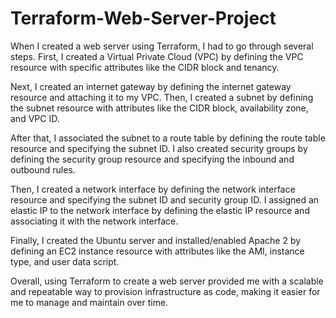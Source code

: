# Terraform-Web-Server-Project

When I created a web server using Terraform, I had to go through several steps. First, I created a Virtual Private Cloud (VPC) by defining the VPC resource with specific attributes like the CIDR block and tenancy.

Next, I created an internet gateway by defining the internet gateway resource and attaching it to my VPC. Then, I created a subnet by defining the subnet resource with attributes like the CIDR block, availability zone, and VPC ID.

After that, I associated the subnet to a route table by defining the route table resource and specifying the subnet ID. I also created security groups by defining the security group resource and specifying the inbound and outbound rules.

Then, I created a network interface by defining the network interface resource and specifying the subnet ID and security group ID. I assigned an elastic IP to the network interface by defining the elastic IP resource and associating it with the network interface.

Finally, I created the Ubuntu server and installed/enabled Apache 2 by defining an EC2 instance resource with attributes like the AMI, instance type, and user data script.

Overall, using Terraform to create a web server provided me with a scalable and repeatable way to provision infrastructure as code, making it easier for me to manage and maintain over time.
